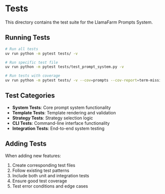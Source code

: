 # Tests

This directory contains the test suite for the LlamaFarm Prompts System.

## Running Tests

```bash
# Run all tests
uv run python -m pytest tests/ -v

# Run specific test file
uv run python -m pytest tests/test_prompt_system.py -v

# Run tests with coverage
uv run python -m pytest tests/ -v --cov=prompts --cov-report=term-missing
```

## Test Categories

- **System Tests**: Core prompt system functionality
- **Template Tests**: Template rendering and validation
- **Strategy Tests**: Strategy selection logic
- **CLI Tests**: Command-line interface functionality
- **Integration Tests**: End-to-end system testing

## Adding Tests

When adding new features:
1. Create corresponding test files
2. Follow existing test patterns
3. Include both unit and integration tests
4. Ensure good test coverage
5. Test error conditions and edge cases